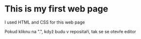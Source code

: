 # This is my first web page

I used HTML and CSS for this web page

Pokud kliknu na ".", když budu v repositaří, tak se se otevře editor
